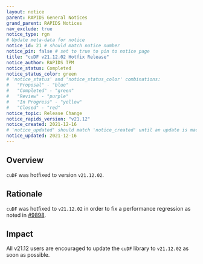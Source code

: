 ```yaml
---
layout: notice
parent: RAPIDS General Notices
grand_parent: RAPIDS Notices
nav_exclude: true
notice_type: rgn
# Update meta-data for notice
notice_id: 21 # should match notice number
notice_pin: false # set to true to pin to notice page
title: "cuDF v21.12.02 Hotfix Release"
notice_author: RAPIDS TPM
notice_status: Completed
notice_status_color: green
# 'notice_status' and 'notice_status_color' combinations:
#   "Proposal" - "blue"
#   "Completed" - "green"
#   "Review" - "purple"
#   "In Progress" - "yellow"
#   "Closed" - "red"
notice_topic: Release Change
notice_rapids_version: "v21.12"
notice_created: 2021-12-16
# 'notice_updated' should match 'notice_created' until an update is made
notice_updated: 2021-12-16
---
```


## Overview

`cuDF` was hotfixed to version `v21.12.02`.

## Rationale

`cuDF` was hotfixed to `v21.12.02` in order to fix a performance regression as noted in [#9898](https://github.com/rapidsai/cudf/pull/9898).

## Impact

All v21.12 users are encouraged to update the `cuDF` library to `v21.12.02` as soon as possible.
